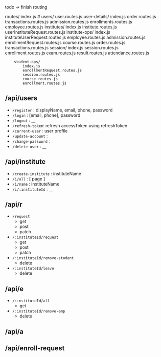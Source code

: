todo ->
    finish routing

routes/
    index.js #
    users/
        user.routes.js
    user-details/
        index.js
        order.routes.js
        transactions.routes.js
        admission.routes.js
        enrollments.routes.js
        employee.routes.js
    institutes/
        index.js 
        institute.routes.js
        userInstituteRequest.routes.js
        institute-ops/
            index.js 
            instituteUserRequest.routes.js
            employee.routes.js
            admission.routes.js
            enrollmentRequest.routes.js
            course.routes.js
            order.routes.js
            transactions.routes.js
            session/
                index.js
                session.routes.js
                enrollment.routes.js
                exam.routes.js
                result.routes.js
                attendance.routes.js

        student-ops/
            index.js
            enrollmentRequest.routes.js
            session.routes.js
            course.routes.js
            enrollment.routes.js



## /api/users
- `/register` : displayName, email, phone, password <br>
- `/login` : [email, phone], password <br>
- `/logout` : __ <br>
- `/refresh-token`: refresh accessToken using refreshToken
- `/current-user` : user profile <br>
- `/update-account` : <br>
- `/change-password` : <br>
- `/delete-user` : __
## /api/institute
- `/create-institute` : instituteName <br>
- `/i/all` : [ page ] <br>
- `/i/name` : instituteName <br>
- `/i/:instituteId` : __ <br>
## /api/r
- `/request` <br>
    - get
    - post
    - patch
- `/:instituteId/request`
    - get 
    - post
    - patch
- `/:instituteId/remove-student`
    - delete
- `/:instituteId/leave`
    - delete
## /api/e
- `/:instituteId/all`
    - get
- `/:instituteId/remove-emp`
    - delete
## /api/a
## /api/enroll-request